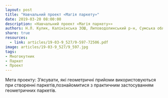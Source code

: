```yaml
---
layout: post
title: "Навчальний проект «Магія паркету»"
date: 2019-03-20 08:00:00
description: «Навчальний проект «Магія паркету»»
authors: Н.Л. Кулик, Калінінська ЗОШ, Липоводолинський р-н, Сумська обл.
share: true
resources:
  - link: articles/19-03-9_527/9-597-72506.pdf
image: articles/19-03-9_527/9_597.jpg
tags:
- Многокутник
- Паркет
- Проект
---
```




Мета проекту: З’ясувати, які геометричні прийоми використовуються при створенні паркетів,познайомитися з практичним застосуванням геометричних паркетів.
